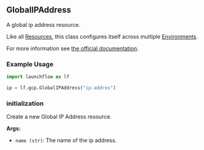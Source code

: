 ## GlobalIPAddress

A global ip address resource.

Like all [Resources](/docs/concepts/resources), this class configures itself across multiple [Environments](/docs/concepts/environments).

For more information see [the official documentation](https://cloud.google.com/compute/docs/ip-addresses).

### Example Usage
```python
import launchflow as lf

ip = lf.gcp.GlobalIPAddress("ip-addres")
```

### initialization

Create a new Global IP Address resource.

**Args:**
- `name (str)`: The name of the ip address.
